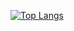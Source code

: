 <!-- [![Aluneed's GitHub stats](https://github-readme-stats.vercel.app/api?username=aluneed&count_private=true&show_icons=true)](https://github.com/anuraghazra/github-readme-stats) -->

<!-- [![Top Langs](https://github-readme-stats-aluneed.vercel.app/api/top-langs/?username=aluneed&count_private=true&hide=html,css,go&layout=compact)](https://github.com/aluneed/github-readme-stats) -->
[![Top Langs](https://github-readme-stats-aluneed.vercel.app/api/top-langs/?username=aluneed&count_private=true&layout=compact)](https://github.com/aluneed/github-readme-stats)

<!--
**aluneed/aluneed** is a ✨ _special_ ✨ repository because its `README.md` (this file) appears on your GitHub profile.

Here are some ideas to get you started:

- 🔭 I’m currently working on ...
- 🌱 I’m currently learning ...
- 👯 I’m looking to collaborate on ...
- 🤔 I’m looking for help with ...
- 💬 Ask me about ...
- 📫 How to reach me: ...
- 😄 Pronouns: ...
- ⚡ Fun fact: ...
-->
